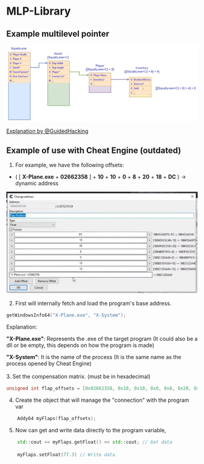 # MLP-Library

## Example multilevel pointer

<img width="700" src="./resources/resume_mlp.jpg"> 

[Explanation by @GuidedHacking](https://youtu.be/_W0xdVO8-j4)

  
## Example of use with Cheat Engine (outdated)


1. For example, we have the following offsets:
- ( [ **X-Plane.exe** + **02662358** ] + **10** + **10** + **0** + **8** + **20** + **18** + **DC** ) -> dynamic address 

<img src="./resources/example_ce_mlp.jpg"> 
<br/>


2.  First will internally fetch and load the program's base address.

``` cpp
getWindowsInfo64("X-Plane.exe", "X-System");
```
Explanation:

**"X-Plane.exe"**: Represents the .exe of the target program (It could also be a dll or be empty, this depends on how the program is made)

**"X-System"**: It is the name of the process (It is the same name as the process opened by Cheat Engine)
<br/><br/>
3. Set the compensation matrix. (must be in hexadecimal)
``` cpp
unsigned int flap_offsets = [0x02662358, 0x10, 0x10, 0x0, 0x8, 0x20, 0x18, 0xDC];
```

4.  Create the object that will manage the "connection" with the program var
``` cpp
    Addy64 myFlaps(flap_offsets);
```

5. Now can get and write data directly to the program variable, 
``` cpp
    std::cout << myFlaps.getFloat() << std::cout; // Get data

    myFlaps.setFloat(77.3) // Write data
```
